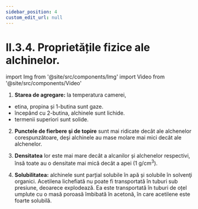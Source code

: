 ```yaml
---
sidebar_position: 4
custom_edit_url: null
---
```


# II.3.4. Proprietățile fizice ale alchinelor.


import Img from '@site/src/components/Img'
import Video from '@site/src/components/Video'




<div class="alert alert--primary" role="alert">

1. **Starea de agregare:** la temperatura camerei, 
- etina, propina și 1-butina sunt gaze.
- începând cu 2-butina, alchinele sunt lichide.
- termenii superiori sunt solide.

2. **Punctele de fierbere şi de topire** sunt mai ridicate decât ale alchenelor corespunzătoare, deşi alchinele au mase molare mai mici decât ale alchenelor.

3. **Densitatea** lor este mai mare decât a alcanilor și alchenelor respectivi, însă toate au o densitate mai mică decât a apei (1 g/cm<sup>3</sup>).

4. **Solubilitatea:** alchinele sunt parțial solubile în apă și solubile în solvenţi organici. Acetilena lichefiată nu poate fi transportată în tuburi sub presiune, deoarece explodează. Ea este transportată în tuburi de oțel umplute cu o masă poroasă îmbibată în acetonă, în care acetilene este foarte solubilă.



</div>

